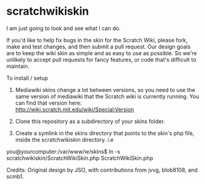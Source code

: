 scratchwikiskin
=================

I am just going to look and see what I can do.

If you'd like to help fix bugs in the skin for the Scratch Wiki, please fork, make and test changes, and then submit a pull request. Our design goals are to keep the wiki skin as simple and as easy to use as possible. So we're unlikely to accept pull requests for fancy features, or code that's difficult to maintain.

To install / setup
1. Mediawiki skins change a lot between versions, so you need to use the same version of mediawiki that the Scratch wiki is currently running. You can find that version here: http://wiki.scratch.mit.edu/wiki/Special:Version

2. Clone this repository as a subdirectory of your skins folder.

3. Create a symlink in the skins directory that points to the skin's php file, inside the scratchwikiskin directory. i.e
  
  you@yourcomputer:/var/www/w/skins$ ln -s scratchwikiskin/ScratchWikiSkin.php ScratchWikiSkin.php

Credits: Original design by JSO, with contributions from jvvg, blob8108, and scmb1.

